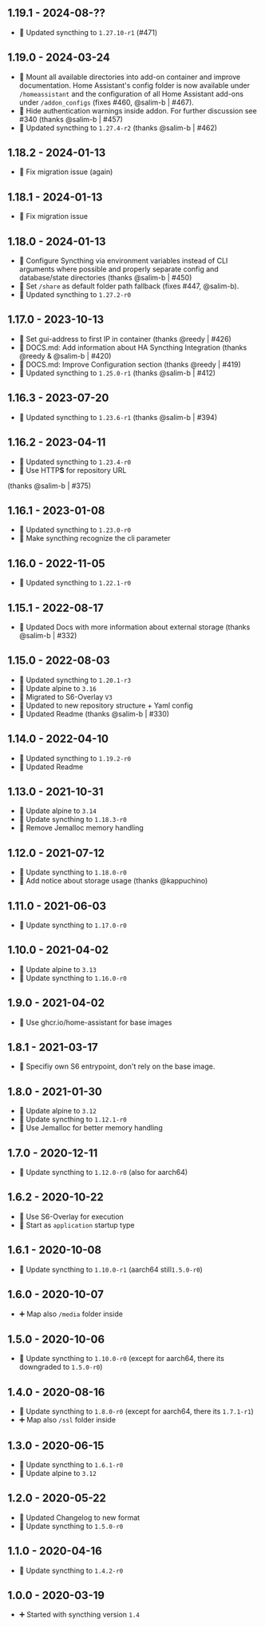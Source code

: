 ## 1.19.1 - 2024-08-??

* 🔼 Updated syncthing to `1.27.10-r1` (#471)

## 1.19.0 - 2024-03-24

* 🔨 Mount all available directories into add-on container and improve documentation. Home Assistant's config folder is now available under `/homeassistant` and the configuration of all Home Assistant add-ons under `/addon_configs` (fixes #460, @salim-b | #467).
* 🔨 Hide authentication warnings inside addon. For further discussion see #340 (thanks @salim-b | #457)
* 🔼 Updated syncthing to `1.27.4-r2` (thanks @salim-b | #462)

## 1.18.2 - 2024-01-13

* 🐛 Fix migration issue (again)

## 1.18.1 - 2024-01-13

* 🐛 Fix migration issue

## 1.18.0 - 2024-01-13

* 🔨 Configure Syncthing via environment variables instead of CLI arguments where possible and properly separate config and database/state directories (thanks @salim-b | #450)
* 🔨 Set `/share` as default folder path fallback (fixes #447, @salim-b).
* 🔼 Updated syncthing to `1.27.2-r0`

## 1.17.0 - 2023-10-13

* 🔨 Set gui-address to first IP in container (thanks @reedy | #426)
* 🔨 DOCS.md: Add information about HA Syncthing Integration (thanks @reedy & @salim-b | #420)
* 🔨 DOCS.md: Improve Configuration section (thanks @reedy | #419)
* 🔼 Updated syncthing to `1.25.0-r1` (thanks @salim-b | #412)

## 1.16.3 - 2023-07-20

* 🔼 Updated syncthing to `1.23.6-r1`  (thanks @salim-b | #394)

## 1.16.2 - 2023-04-11

* 🔼 Updated syncthing to `1.23.4-r0`
* 🔨 Use HTTP**S** for repository URL

 (thanks @salim-b | #375)

## 1.16.1 - 2023-01-08

* 🔼 Updated syncthing to `1.23.0-r0`
* 🔨 Make syncthing recognize the cli parameter

## 1.16.0 - 2022-11-05

* 🔼 Updated syncthing to `1.22.1-r0`


## 1.15.1 - 2022-08-17

* 📝 Updated Docs with more information about external storage (thanks @salim-b | #332)


## 1.15.0 - 2022-08-03

* 🔼 Updated syncthing to `1.20.1-r3`
* 🔼 Update alpine to `3.16`
* 🔨 Migrated to S6-Overlay `V3`
* 📝 Updated to new repository structure + Yaml config
* 📝 Updated Readme (thanks @salim-b | #330)


## 1.14.0 - 2022-04-10

* 🔼 Updated syncthing to `1.19.2-r0`
* 📝 Updated Readme


## 1.13.0 - 2021-10-31

* 🔼 Update alpine to `3.14`
* 🔼 Update syncthing to `1.18.3-r0`
* 🔨 Remove Jemalloc memory handling


## 1.12.0 - 2021-07-12

* 🔼 Update syncthing to `1.18.0-r0`
* 📝 Add notice about storage usage (thanks @kappuchino)


## 1.11.0 - 2021-06-03

* 🔼 Update syncthing to `1.17.0-r0`


## 1.10.0 - 2021-04-02

* 🔼 Update alpine to `3.13`
* 🔼 Update syncthing to `1.16.0-r0`


## 1.9.0 - 2021-04-02

* 🔨 Use ghcr.io/home-assistant for base images


## 1.8.1 - 2021-03-17

* 🐛 Specifiy own S6 entrypoint, don't rely on the base image.


## 1.8.0 - 2021-01-30

* 🔼 Update alpine to `3.12`
* 🔼 Update syncthing to `1.12.1-r0`
* 🔨 Use Jemalloc for better memory handling


## 1.7.0 - 2020-12-11

* 🔼 Update syncthing to `1.12.0-r0` (also for aarch64)


## 1.6.2 - 2020-10-22

* 🔨 Use S6-Overlay for execution
* 🔨 Start as `application` startup type


## 1.6.1 - 2020-10-08

* 🔼 Update syncthing to `1.10.0-r1` (aarch64 still`1.5.0-r0`)


## 1.6.0 - 2020-10-07

* ➕ Map also `/media` folder inside


## 1.5.0 - 2020-10-06

* 🔼 Update syncthing to `1.10.0-r0` (except for aarch64, there its downgraded to `1.5.0-r0`)


## 1.4.0 - 2020-08-16

* 🔼 Update syncthing to `1.8.0-r0` (except for aarch64, there its `1.7.1-r1`)
* ➕ Map also `/ssl` folder inside

## 1.3.0 - 2020-06-15

* 🔼 Update syncthing to `1.6.1-r0`
* 🔼 Update alpine to `3.12`

## 1.2.0 - 2020-05-22

* 🔨 Updated Changelog to new format
* 🔼 Update syncthing to `1.5.0-r0`


## 1.1.0 - 2020-04-16

* 🔼 Update syncthing to `1.4.2-r0`


## 1.0.0 - 2020-03-19

* ➕ Started with syncthing version `1.4`
